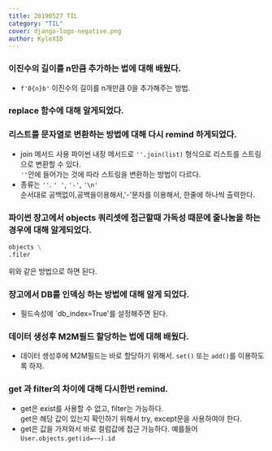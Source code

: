 ```yaml
---
title: 20190527 TIL
category: "TIL"
cover: django-logo-negative.png
author: KyleXID
---
```


### 이진수의 길이를 n만큼 추가하는 법에 대해 배웠다.
- `f'0{n}b'`
  이진수의 길이를 n개만큼 0을 추가해주는 방법.

### replace 함수에 대해 알게되었다.

### 리스트를 문자열로 변환하는 방법에 대해 다시 remind 하게되었다.
- join 메서드 사용
  파이썬 내장 메서드로 `''.join(list)` 형식으로 리스트를 스트링으로 변환할 수 있다.  
  `''`안에 들어가는 것에 따라 스트링을 변환하는 방법이 다르다.  
- 종류는 `''`. `' '`, `'-'`, `'\n'`   
  순서대로 공백없이,공백을이용해서,'-'문자를 이용해서, 한줄에 하나씩 출력한다.  

### 파이썬 장고에서 objects 쿼리셋에 접근할때 가독성 때문에 줄나눔을 하는 경우에 대해 알게되었다.
```python
objects \
.filer
```
위와 같은 방법으로 하면 된다.

### 장고에서 DB를 인덱싱 하는 방법에 대해 알게 되었다.
- 필드속성에 `db_index=True'를 설정해주면 된다.

### 데이터 생성후 M2M필드 할당하는 법에 대해 배웠다.
- 데이터 생성후에 M2M필드는 바로 할당하기 위해서. `set()` 또는 `add()`를 이용하도록 하자.

### get 과 filter의 차이에 대해 다시한번 remind.
- get은 exist를 사용할 수 없고, filter는 가능하다.  
  get은 해당 값이 있는지 확인하기 위해서 try, except문을 사용하여야 한다.
- get은 값을 가져와서 바로 컬럼값에 접근 가능하다. 예를들어 `User.objects.get(id=~~).id`
